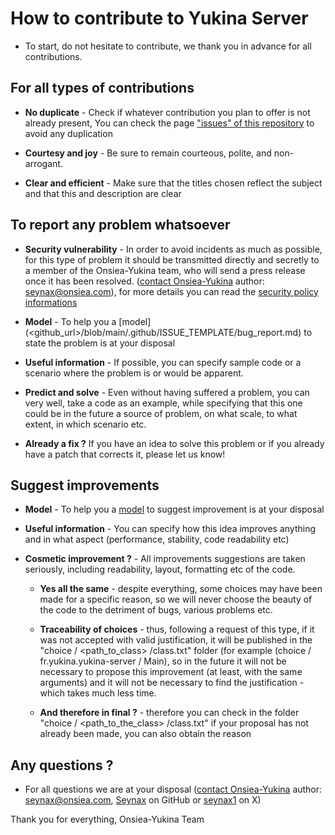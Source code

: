 # How to contribute to Yukina Server

- To start, do not hesitate to contribute, we thank you in advance for all contributions.

## For all types of contributions

- **No duplicate** - Check if whatever contribution you plan to offer is not already present, You can check the page
  ["issues" of this repository](https://github.com/Onsiea-Yukina/Yukina-Server/issues) to avoid any duplication

- **Courtesy and joy** - Be sure to remain courteous, polite, and non-arrogant.

- **Clear and efficient** - Make sure that the titles chosen reflect the subject and that this and description are clear

## To report any problem whatsoever

- **Security vulnerability** - In order to avoid incidents as much as possible, for this type of problem it should be
  transmitted directly and secretly to a member of the Onsiea-Yukina team, who will send a press release once it has been
  resolved. ([contact Onsiea-Yukina](https://github.com/Onsiea-Yukina/Yukina-Server/wiki/Contact) author: seynax@onsiea.com),
  for more details you can read
  the [security policy informations](https://github.com/Onsiea-Yukina/Yukina-Server/blob/main/docs/SECURITY.md#security-policy)

- **Model** - To help you
  a [model](<github_url>/blob/main/.github/ISSUE_TEMPLATE/bug_report.md) to state the problem
  is at your disposal

- **Useful information** - If possible, you can specify sample code or a scenario where the problem is or would be
  apparent.

- **Predict and solve** - Even without having suffered a problem, you can very well, take a code as an example, while
  specifying that this one could be in the future a source of problem, on what scale, to what extent, in which scenario
  etc.

- **Already a fix ?** If you have an idea to solve this problem or if you already have a patch that corrects it, please
  let us know!

## Suggest improvements

- **Model** - To help you
  a [model](https://github.com/Onsiea-Yukina/Yukina-Server/blob/main/.github/ISSUE_TEMPLATE/feature_request.md) to suggest
  improvement is at your disposal

- **Useful information** - You can specify how this idea improves anything and in what aspect (performance, stability,
  code readability etc)

- **Cosmetic improvement ?** - All improvements suggestions are taken seriously, including readability, layout,
  formatting etc of the code.

    - **Yes all the same** - despite everything, some choices may have been made for a specific reason, so we will never
      choose the beauty of the code to the detriment of bugs, various problems etc.

    - **Traceability of choices** - thus, following a request of this type, if it was not accepted with valid
      justification, it will be published in the "choice / <path_to_class> /class.txt" folder (for example (choice /
      fr.yukina.yukina-server / Main), so in the future it will not be necessary to propose this improvement (at least,
      with the same arguments) and it will not be necessary to find the justification - which takes much less time.

    - **And therefore in final ?** - therefore you can check in the folder "choice / <path_to_the_class> /class.txt" if
      your proposal has not already been made, you can also obtain the reason

## Any questions ?

- For all questions we are at your
  disposal ([contact Onsiea-Yukina](https://github.com/Onsiea-Yukina/Yukina-Server/wiki/Contact) author:
  seynax@onsiea.com, [Seynax](https://github.com/Seynax) on GitHub or [seynax1](https://www.twitter.com/seynax1) on
  X)

Thank you for everything,
Onsiea-Yukina Team

